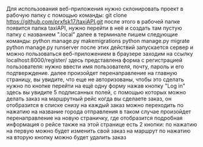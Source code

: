 Для использования веб-приложения нужно склонировать проект в рабочую папку с помощью команды:
git clone https://github.com/prxfsk17/taxiAPI.git
после этого в рабочей папке появится папка taxiAPI, нужно перейти в неё и создать там пустую папку с названием ".local"
далее в терминале пишем следующие команды:
python manage.py makemigrations
python manage.py migrate
python manage.py runserver
после этих действий запускается сервер и можно пользоваться веб-приложением
в браузере заходим на ссылку
localhost:8000/register/
здесь представлена форма с регистрацией пользователя: нужно ввести имя пользователя, почту, пароль и его подтверждение.
далее произойдет перенаправление на главную страницу, вы увидите, что еще не авторизованы, 
чтобы это сделать нужно по кнопке перейти на ещё одну форму нажав кнопку "Log in"
здесь вы увидите 5 подписанных полей, с помощью которых можно делать заказ на маршрутный рейс
когда вы сделаете заказ, он отобразится в списке снизу
на каждый заказ можно переходить по нажатию на название города отправления
в таком случае произойдет перенаправление на новую страничку, где отобразится подробная информация о рейсе
также на этой странице есть 2 кнопки: по нажатию на первую можно будет изменить свой заказ на маршрут
по нажатию на вторую кнопку можно будет удалить заказ
